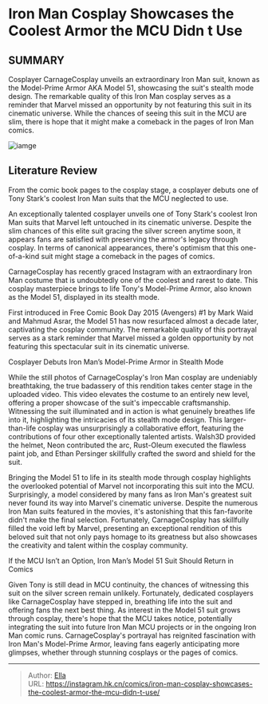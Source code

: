 # Iron Man Cosplay Showcases the Coolest Armor the MCU Didn t Use


## SUMMARY 



  Cosplayer CarnageCosplay unveils an extraordinary Iron Man suit, known as the Model-Prime Armor AKA Model 51, showcasing the suit&#39;s stealth mode design.   The remarkable quality of this Iron Man cosplay serves as a reminder that Marvel missed an opportunity by not featuring this suit in its cinematic universe.   While the chances of seeing this suit in the MCU are slim, there is hope that it might make a comeback in the pages of Iron Man comics.  

![iamge](https://static1.srcdn.com/wordpress/wp-content/uploads/2023/12/avengers-age-of-ultron-s-real-cost-to-iron-man-revealed-by-eye-watering-mcu-stat.jpg)

## Literature Review

From the comic book pages to the cosplay stage, a cosplayer debuts one of Tony Stark&#39;s coolest Iron Man suits that the MCU neglected to use.




An exceptionally talented cosplayer unveils one of Tony Stark&#39;s coolest Iron Man suits that Marvel left untouched in its cinematic universe. Despite the slim chances of this elite suit gracing the silver screen anytime soon, it appears fans are satisfied with preserving the armor&#39;s legacy through cosplay. In terms of canonical appearances, there&#39;s optimism that this one-of-a-kind suit might stage a comeback in the pages of comics.




CarnageCosplay has recently graced Instagram with an extraordinary Iron Man costume that is undoubtedly one of the coolest and rarest to date. This cosplay masterpiece brings to life Tony&#39;s Model-Prime Armor, also known as the Model 51, displayed in its stealth mode.


 

First introduced in Free Comic Book Day 2015 (Avengers) #1 by Mark Waid and Mahmud Asrar, the Model 51 has now resurfaced almost a decade later, captivating the cosplay community. The remarkable quality of this portrayal serves as a stark reminder that Marvel missed a golden opportunity by not featuring this spectacular suit in its cinematic universe.


 Cosplayer Debuts Iron Man’s Model-Prime Armor in Stealth Mode 

 




While the still photos of CarnageCosplay&#39;s Iron Man cosplay are undeniably breathtaking, the true badassery of this rendition takes center stage in the uploaded video. This video elevates the costume to an entirely new level, offering a proper showcase of the suit&#39;s impeccable craftsmanship. Witnessing the suit illuminated and in action is what genuinely breathes life into it, highlighting the intricacies of its stealth mode design. This larger-than-life cosplay was unsurprisingly a collaborative effort, featuring the contributions of four other exceptionally talented artists. Walsh3D provided the helmet, Neon contributed the arc, Rust-Oleum executed the flawless paint job, and Ethan Persinger skillfully crafted the sword and shield for the suit.

Bringing the Model 51 to life in its stealth mode through cosplay highlights the overlooked potential of Marvel not incorporating this suit into the MCU. Surprisingly, a model considered by many fans as Iron Man&#39;s greatest suit never found its way into Marvel&#39;s cinematic universe. Despite the numerous Iron Man suits featured in the movies, it&#39;s astonishing that this fan-favorite didn&#39;t make the final selection. Fortunately, CarnageCosplay has skillfully filled the void left by Marvel, presenting an exceptional rendition of this beloved suit that not only pays homage to its greatness but also showcases the creativity and talent within the cosplay community.






 If the MCU Isn’t an Option, Iron Man’s Model 51 Suit Should Return in Comics 

 

Given Tony is still dead in MCU continuity, the chances of witnessing this suit on the silver screen remain unlikely. Fortunately, dedicated cosplayers like CarnageCosplay have stepped in, breathing life into the suit and offering fans the next best thing. As interest in the Model 51 suit grows through cosplay, there&#39;s hope that the MCU takes notice, potentially integrating the suit into future Iron Man MCU projects or in the ongoing Iron Man comic runs. CarnageCosplay&#39;s portrayal has reignited fascination with Iron Man&#39;s Model-Prime Armor, leaving fans eagerly anticipating more glimpses, whether through stunning cosplays or the pages of comics.



---

> Author: [Ella](https://instagram.hk.cn/)  
> URL: https://instagram.hk.cn/comics/iron-man-cosplay-showcases-the-coolest-armor-the-mcu-didn-t-use/  

